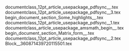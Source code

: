 documentclass_12pt_article_usepackage_pdfsync__.tex
documentclass_12pt_article_usepackage_pdfsync__3.tex
begin_document_section_Some_highlights__.tex
documentclass_12pt_article_usepackage_pdfsync__1.tex
documentclass_article_usepackage_amsmath_begin__.tex
begin_document_section_Matrix_form__.tex
documentclass_12pt_article_usepackage_pdfsync__2.tex
Block__360871439720115501.tex